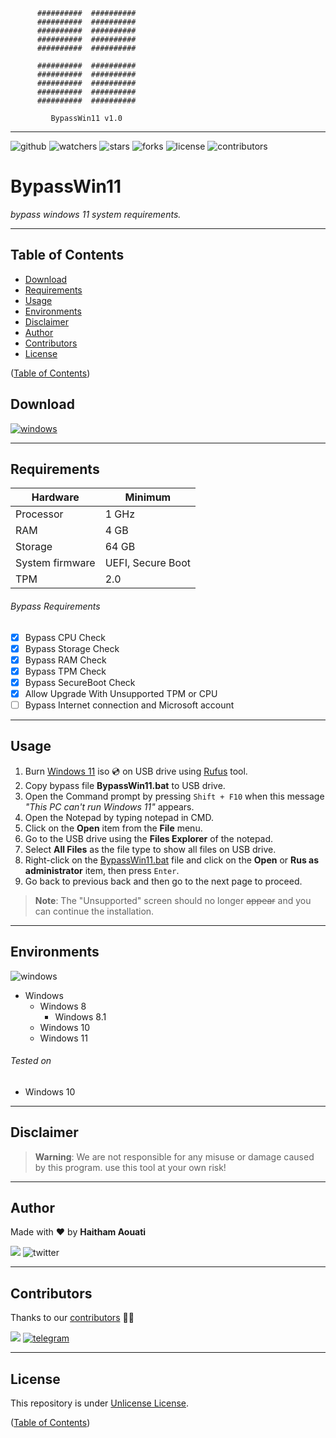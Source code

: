 ```batchfile
      ##########  ##########
      ##########  ##########
      ##########  ##########
      ##########  ##########
      ##########  ##########

      ##########  ##########
      ##########  ##########
      ##########  ##########
      ##########  ##########
      ##########  ##########

         BypassWin11 v1.0
```

___

![github](https://badgen.net/badge/icon/github?icon=github&label)
![watchers](https://badgen.net/github/watchers/haithamaouati/BypassWin11)
![stars](https://badgen.net/github/stars/haithamaouati/BypassWin11)
![forks](https://badgen.net/github/forks/haithamaouati/BypassWin11)
![license](https://badgen.net/github/license/haithamaouati/BypassWin11)
![contributors](https://badgen.net/github/contributors/haithamaouati/BypassWin11)

# BypassWin11

_bypass windows 11 system requirements._

___

## Table of Contents

- [Download](#download)
- [Requirements](#requirements)
- [Usage](#usage)
- [Environments](#environments)
- [Disclaimer](#disclaimer)
- [Author](#author)
- [Contributors](#contributors)
- [License](#license)

([Table of Contents](#table-of-contents))

## Download

<a href="https://github.com/haithamaouati/BypassWin11/archive/refs/heads/main.zip">![windows](https://badgen.net/badge/Download/BypassWin11.zip/blue)</a>

___

## Requirements

Hardware | Minimum
--- | ---
Processor | 1 GHz
RAM | 4 GB
Storage | 64 GB
System firmware | UEFI, Secure Boot
TPM | 2.0

###### Bypass Requirements

- [x] Bypass CPU Check
- [x] Bypass Storage Check
- [x] Bypass RAM Check
- [x] Bypass TPM Check
- [x] Bypass SecureBoot Check
- [x] Allow Upgrade With Unsupported TPM or CPU
- [ ] Bypass Internet connection and Microsoft account

___

## Usage

1. Burn [Windows 11](https://www.microsoft.com/en-us/windows/) iso :cd: on USB drive using [Rufus](https://rufus.ie/en/) tool.
2. Copy bypass file **BypassWin11.bat** to USB drive.
3. Open the Command prompt by pressing `Shift + F10` when this message _"This PC can't run Windows 11"_ appears.
4. Open the Notepad by typing notepad in CMD.
5. Click on the **Open** item from the **File** menu.
6. Go to the USB drive using the **Files Explorer** of the notepad.
7. Select **All Files** as the file type to show all files on USB drive.
8. Right-click on the [BypassWin11.bat](https://github.com/haithamaouati/BypassWin11/blob/main/BypassWin11.bat) file and click on the **Open** or **Rus as administrator** item, then press `Enter`.
9. Go back to previous back and then go to the next page to proceed.<br>

> **Note**:
> The "Unsupported" screen should no longer ~~appear~~ and you can continue the installation.

___

## Environments

![windows](https://badgen.net/badge/icon/windows?icon=windows&label)

* Windows
    * Windows 8
      * Windows 8.1
    * Windows 10
    * Windows 11

###### Tested on
- Windows 10

___

## Disclaimer

> **Warning**:
> We are not responsible for any misuse or damage caused by this program. use this tool at your own risk!

___

## Author

Made with :heart: by **Haitham Aouati**

![](https://badgen.net/badge/icon/twitter?icon=twitter&label)
![twitter](https://badgen.net/twitter/follow/haithamaouati)

___

## Contributors

Thanks to our [contributors](https://github.com/haithamaouati/BypassWin11/graphs/contributors) 🎉👏

![](https://badgen.net/badge/icon/telegram?icon=telegram&label)
<a href="t.me/haithamaouati">![telegram](https://badgen.net/badge/t.me/haithamaouati/grey)</a>

___

## License

This repository is under [Unlicense License](https://github.com/haithamaouati/BypassTPMCheck-SecureBoot/blob/main/LICENSE).

([Table of Contents](#table-of-contents))
